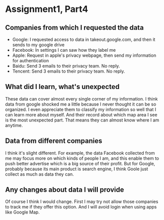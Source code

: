 # Assignment1, Part4

## Companies from which I requested the data

* Google: I requested access to data in takeout.google.com, and then it sends to my google drive
* Facebook: In settings I can saw how they label me
* Apple: Request in apple's privacy webpage, then send my information for authentication  
* Baidu: Send 3 emails to their privacy team. No reply.
* Tencent: Send 3 emails to their privacy team. No reply.

## What did I learn, what's unexpected

These data can cover almost every single corner of my information. I think data from google shocked me a little because I never thought it can be so organized. I even appreciate them to classify my information so well that I can learn more about myself. And their record about which map area I see is the most unexpected part. That means they can almost know where I am anytime.

## Data from different companies

I think it's slight different. For example, the data Facebook collected from me may focus more on which kinds of people I am, and this enable them to push better advertise which is a big source of their profit. But for Google, probably because its main product is search engine, I think Goole just collect as much as data they can.

## Any changes about data I will provide

Of course I think I would change. First I may try not allow those companies to track me if they offer this option. And I will avoid login when using apps like Google Map.

